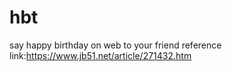 # hbt
say happy birthday on web to your friend
reference link:<https://www.jb51.net/article/271432.htm>
